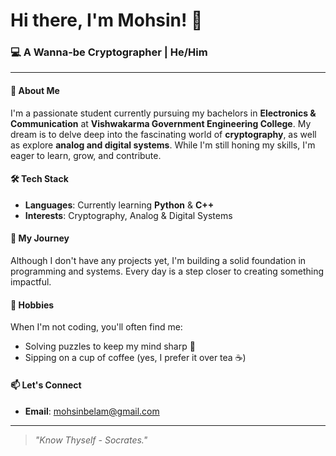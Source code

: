 # Hi there, I'm Mohsin! 👋

### 💻 A Wanna-be Cryptographer | He/Him

---

#### 🌟 About Me
I'm a passionate student currently pursuing my bachelors in **Electronics & Communication** at **Vishwakarma Government Engineering College**. My dream is to delve deep into the fascinating world of **cryptography**, as well as explore **analog and digital systems**. While I'm still honing my skills, I'm eager to learn, grow, and contribute.

#### 🛠️ Tech Stack
- **Languages**: Currently learning **Python** & **C++**
- **Interests**: Cryptography, Analog & Digital Systems

#### 🌱 My Journey
Although I don't have any projects yet, I'm building a solid foundation in programming and systems. Every day is a step closer to creating something impactful.

#### 🎲 Hobbies
When I'm not coding, you'll often find me:
- Solving puzzles to keep my mind sharp 🧩
- Sipping on a cup of coffee (yes, I prefer it over tea ☕)

#### 📫 Let's Connect
- **Email**: [mohsinbelam@gmail.com](mailto:mohsinbelam@gmail.com)

---

> *"Know Thyself - Socrates."* 


